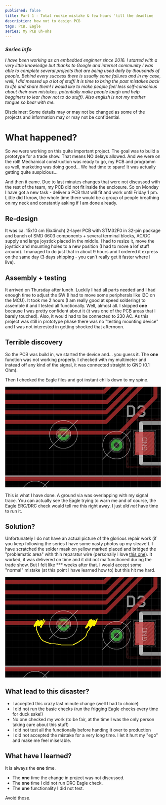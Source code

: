 ```yaml
---
published: false
title: Part 1 - Total rookie mistake & few hours 'till the deadline
description: how not to design PCB
tags: PCB, Eagle
series: My PCB uh-ohs
---
```


### _Series info_

_I have been working as an embedded enginner since 2016. I started with a very little knowledge but thanks to Google and internet community I was able to complete several projects that are being used daily by thousands of people. Behind every success there is usually some failures and in my case, well, I did messed up a lot of stuff! It is time to bring the past mistakes back to life and share them! I would like to make people feel less self-conscious about their own mistakes, potentially make people laugh and help begginers to lear (how not to do stuff). Also english is not my mother tongue so bear with me._

Disclaimer: Some details may or may not be changed as some of the projects and information may or may not be confidential.

# What happened?

So we were working on this quite important project. The goal was to build a prototype for a trade show. That means NO delays allowed. And we were on the roll! Mechanical construction was ready to go, my PCB and programm as well, marketing was doing good... We had time to spare! It was actually getting quite suspicious...

And then it came. Due to last minutes changes that were not discussed with the rest of the team, my PCB did not fit inside the enclosure. So on Monday I have got a new task - deliver a PCB that will fit and work until Friday 1 pm. Little did I know, the whole time there would be a group of people breathing on my neck and constantly asking if I am done already.

## Re-design

It was ca. 15x10 cm (6x4inch) 2-layer PCB with STM32F0 in 32-pin package and bunch of SMD 0603 components + several terminal blocks, AC/DC supply and large joystick placed in the middle. I had to resize it, move the joystick and mounting holes to a new position (I had to move a lof stuff around). I managed to do just that in about 9 hours and I ordered it express on the same day (3 days shipping - you can't really get it faster where I live).

## Assembly + testing

It arrived on Thursday after lunch. Luckily I had all parts needed and I had enough time to adjust the SW (I had to move some peripherals like I2C on the MCU). It took me 2 hours (I am really good at speed soldering) to assemble it and I tested all functionally. Well, almost all. I skipped **one** because I was pretty confident about it (it was one of the PCB areas that I barely touched). Also, it would had to be connected to 230 AC. As this project was still in prototype phase there was no "testing mounting device" and I was not interested in getting shocked that afternoon.

## Terrible discovery

So the PCB was build in, we started the device and... you guess it. The **one** function was not working properly. I checked with my multimeter and instead off any kind of the signal, it was connected straight to GND (0.1 Ohm).

Then I checked the Eagle files and got instant chills down to my spine.

![via](./assets/via.JPG)

This is what I have done. A ground via was overlapping with my signal trace. You can actually see the Eagle trying to warn me and of course, the Eagle ERC/DRC check would tell me this right away. I just _did not_ have time to run it.

## Solution?

Unfortunately I do not have an actual picture of the glorious repair work (if you keep following the series I have some nasty photos up my sleave!). I have scratched the solder mask on yellow marked placed and bridged the "problematic area" with thin reparatur wire (personally I love [this one](https://www.amazon.com/Colored-Insulation-B-30-1000-8-Wire-Wrapping/dp/B07BLZ333V)). It worked, it was delivered on time and it did not malfunctioned during the trade show. But I felt like \*\*\* weeks after that. I would accept some "normal" mistake (at this point I have learned how to) but this hit me hard.

![via](./assets/via_2.JPG)

## What lead to this disaster?

- I accepted this crazy last minute change (well I had to choice)
- I did not run the basic checks (run the frigging Eagle checks every time for duck sake!)
- No one checked my work (to be fair, at the time I was the only person taking care about this stuff)
- I did not test all the functionally before handing it over to production
- I did not accepted the mistake for a very long time. I let it hurt my "ego" and make me feel miserable.

## What have I learned?

It is always the **one** time.

- The **one** time the change in project was not discussed.
- The **one** time I did not run DRC Eagle check.
- The **one** functionality I did not test.

Avoid those.
